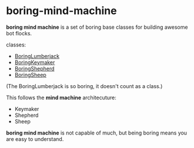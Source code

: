 # boring-mind-machine

**boring mind machine** is a set of boring base classes for building awesome bot flocks.

classes:

* [BoringLumberjack](lumberjack.md)
* [BoringKeymaker](keymaker.md)
* [BoringShepherd](shepherd.md)
* [BoringSheep](sheep.md)

(The BoringLumberjack is so boring, it doesn't count as a class.)

This follows the **mind machine** architecuture:

* Keymaker
* Shepherd
* Sheep

**boring mind machine** is not capable of much, 
but being boring means you are easy to understand.

